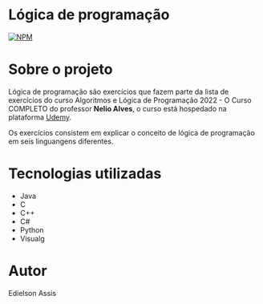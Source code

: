 # Lógica de programação
[![NPM](https://img.shields.io/npm/l/react)](https://github.com/edielson-assis/Logica_de_programacao/blob/main/LICENSE) 

# Sobre o projeto
Lógica de programação são exercícios que fazem parte da lista de exercícios do curso Algoritmos e Lógica de Programação 2022 - O Curso COMPLETO do professor **Nelio Alves**, o curso está hospedado na plataforma [Udemy](https://www.udemy.com/course/curso-algoritmos-logica-de-programacao/ "Site da Udemy").

Os exercícios consistem em explicar o conceito de lógica de programação em seis linguangens diferentes.

# Tecnologias utilizadas
- Java
- C
- C++
- C#
- Python
- Visualg

# Autor
Edielson Assis
